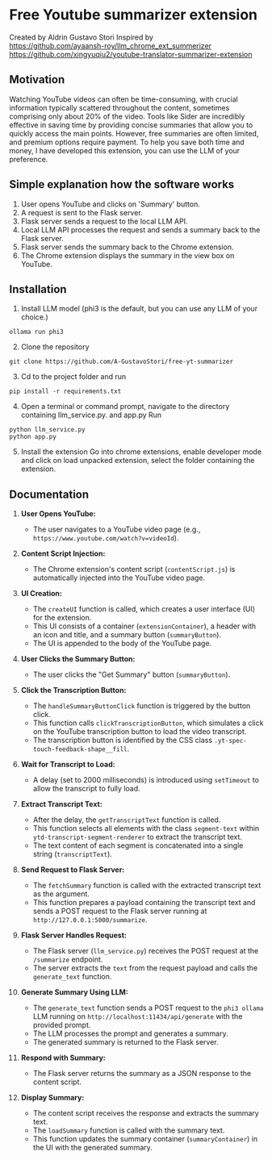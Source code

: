 # Free Youtube summarizer extension

Created by Aldrin Gustavo Stori
Inspired by
<br>
<https://github.com/ayaansh-roy/llm_chrome_ext_summerizer>
<br>
<https://github.com/xingyuqiu2/youtube-translator-summarizer-extension>

## Motivation

Watching YouTube videos can often be time-consuming, with crucial information typically scattered throughout the content, sometimes comprising only about 20% of the video. Tools like Sider are incredibly effective in saving time by providing concise summaries that allow you to quickly access the main points. However, free summaries are often limited, and premium options require payment. To help you save both time and money, I have developed this extension, you can use the LLM of your preference.

## Simple explanation how the software works
1. User opens YouTube and clicks on 'Summary' button.
2. A request is sent to the Flask server.
3. Flask server sends a request to the local LLM API.
4. Local LLM API processes the request and sends a summary back to the Flask server.
5. Flask server sends the summary back to the Chrome extension.
6. The Chrome extension displays the summary in the view box on YouTube.

## Installation

1. Install LLM model (phi3 is the default, but you can use any LLM of your choice.)

```
ollama run phi3
```

2. Clone the repository

```
git clone https://github.com/A-GustavoStori/free-yt-summarizer
```

3. Cd to the project folder and run

```
pip install -r requirements.txt
```

4. Open a terminal or command prompt, navigate to the directory containing llm_service.py. and app.py
Run

```
python llm_service.py
python app.py
```

5. Install the extension
Go into chrome extensions, enable developer mode and click on load unpacked extension, select the folder containing the extension.


## Documentation

1. **User Opens YouTube:**
    
    - The user navigates to a YouTube video page (e.g., `https://www.youtube.com/watch?v=videoId`).

2. **Content Script Injection:**
    
    - The Chrome extension's content script (`contentScript.js`) is automatically injected into the YouTube video page.

3. **UI Creation:**
    
    - The `createUI` function is called, which creates a user interface (UI) for the extension.
    - This UI consists of a container (`extensionContainer`), a header with an icon and title, and a summary button (`summaryButton`).
    - The UI is appended to the body of the YouTube page.

4. **User Clicks the Summary Button:**
    
    - The user clicks the "Get Summary" button (`summaryButton`).

5. **Click the Transcription Button:**
    
    - The `handleSummaryButtonClick` function is triggered by the button click.
    - This function calls `clickTranscriptionButton`, which simulates a click on the YouTube transcription button to load the video transcript.
    - The transcription button is identified by the CSS class `.yt-spec-touch-feedback-shape__fill`.

6. **Wait for Transcript to Load:**
    
    - A delay (set to 2000 milliseconds) is introduced using `setTimeout` to allow the transcript to fully load.

7. **Extract Transcript Text:**
    
    - After the delay, the `getTranscriptText` function is called.
    - This function selects all elements with the class `segment-text` within `ytd-transcript-segment-renderer` to extract the transcript text.
    - The text content of each segment is concatenated into a single string (`transcriptText`).

8. **Send Request to Flask Server:**
    
    - The `fetchSummary` function is called with the extracted transcript text as the argument.
    - This function prepares a payload containing the transcript text and sends a POST request to the Flask server running at `http://127.0.0.1:5000/summarize`.

9. **Flask Server Handles Request:**
    
    - The Flask server (`llm_service.py`) receives the POST request at the `/summarize` endpoint.
    - The server extracts the `text` from the request payload and calls the `generate_text` function.

10. **Generate Summary Using LLM:**
    
    - The `generate_text` function sends a POST request to the `phi3 ollama` LLM running on `http://localhost:11434/api/generate` with the provided prompt.
    - The LLM processes the prompt and generates a summary.
    - The generated summary is returned to the Flask server.

11. **Respond with Summary:**
    
    - The Flask server returns the summary as a JSON response to the content script.

12. **Display Summary:**
    
    - The content script receives the response and extracts the summary text.
    - The `loadSummary` function is called with the summary text.
    - This function updates the summary container (`summaryContainer`) in the UI with the generated summary.



